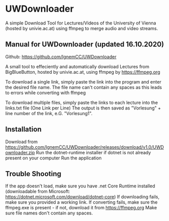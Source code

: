 # UWDownloader
A simple Download Tool for Lectures/Videos of the University of Vienna (hosted by univie.ac.at) using ffmpeg to merge audio and video streams.

## Manual for UWDownloader (updated 16.10.2020)
Github: https://github.com/IgnemCC/UWDownloader

A small tool to effeciently and automatically download Lectures from BigBlueButton, hosted by univie.ac.at,
using ffmpeg by https://ffmpeg.org

To download a single link, simply paste the link into the program and enter the desired file name.
The file name can't contain any spaces as this leads to errors while converting with ffmpeg

To download multiple files, simply paste the links to each lecture into the links.txt file
(One Link per Line)
The output is then saved as "Vorlesung" + line number of the link, e.G. "Vorlesung1".

## Installation

Download from https://github.com/IgnemCC/UWDownloader/releases/download/v1.0/UWDownloader.zip
Run the dotnet-runtime installer if dotnet is not already present on your computer
Run the application

## Trouble Shooting

If the app doesn't load, make sure you have .net Core Runtime installed
(downloadable from Microsoft: https://dotnet.microsoft.com/download/dotnet-core)
If downloading fails, make sure you provided a working link.
If converting fails, make sure the ffmpeg.exe is present - if not, download it from https://ffmpeg.org
Make sure file names don't contain any spaces.
